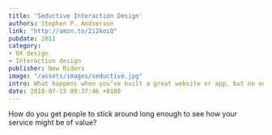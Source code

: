 ```yaml
---
title: 'Seductive Interaction Design'
authors: Stephen P. Andserson
link: "http://amzn.to/2i2koiQ"
pubdate: 2011
category:
- UX design
- Interaction design
publisher: New Riders
image: "/assets/images/seductive.jpg"
intro: What happens when you’ve built a great website or app, but no one seems to care?
date: 2018-07-15 09:37:46 +0100
---
```


 How do you get people to stick around long enough to see how your service might be of value?